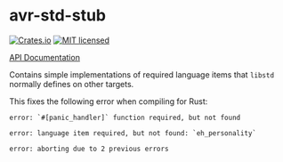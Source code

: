 # avr-std-stub

[![Crates.io](https://img.shields.io/crates/v/avr-std-stub.svg)](https://crates.io/crates/avr-std-stub)
[![MIT licensed](https://img.shields.io/badge/license-MIT-blue.svg)](./LICENSE)

[API Documentation](https://docs.rs/avr-std-stub)

Contains simple implementations of required language items that `libstd` normally defines on other targets.

This fixes the following error when compiling for Rust:

```
error: `#[panic_handler]` function required, but not found

error: language item required, but not found: `eh_personality`

error: aborting due to 2 previous errors
```

